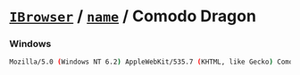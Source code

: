 # [`IBrowser`](/api/ua-parser-js/get-browser.md) / [`name`](../name.md) / Comodo Dragon

### Windows

```sh
Mozilla/5.0 (Windows NT 6.2) AppleWebKit/535.7 (KHTML, like Gecko) Comodo_Dragon/16.1.1.0 Chrome/16.0.912.63 Safari/535.7
```